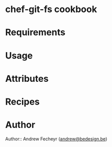 # chef-git-fs cookbook

# Requirements

# Usage

# Attributes

# Recipes

# Author

Author:: Andrew Fecheyr (<andrew@bedesign.be>)
